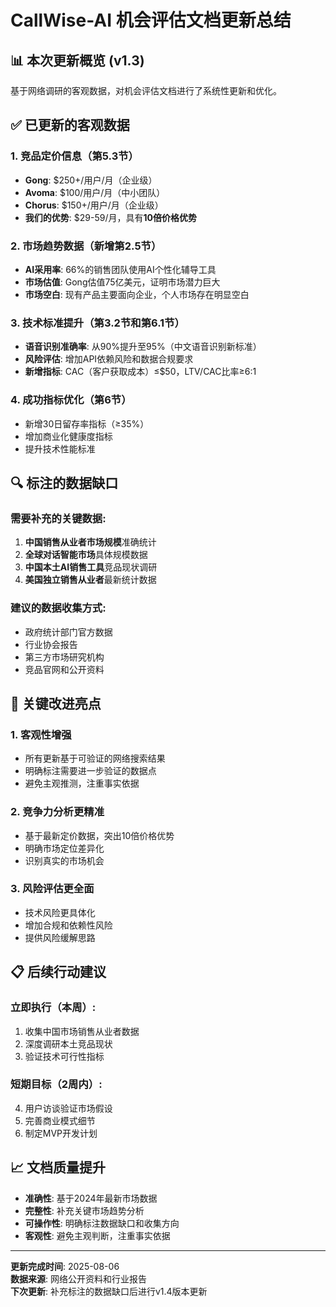 # CallWise-AI 机会评估文档更新总结

## 📊 **本次更新概览** (v1.3)

基于网络调研的客观数据，对机会评估文档进行了系统性更新和优化。

## ✅ **已更新的客观数据**

### 1. **竞品定价信息**（第5.3节）
- **Gong**: $250+/用户/月（企业级）
- **Avoma**: $100/用户/月（中小团队）
- **Chorus**: $150+/用户/月（企业级）
- **我们的优势**: $29-59/月，具有**10倍价格优势**

### 2. **市场趋势数据**（新增第2.5节）
- **AI采用率**: 66%的销售团队使用AI个性化辅导工具
- **市场估值**: Gong估值75亿美元，证明市场潜力巨大
- **市场空白**: 现有产品主要面向企业，个人市场存在明显空白

### 3. **技术标准提升**（第3.2节和第6.1节）
- **语音识别准确率**: 从90%提升至95%（中文语音识别新标准）
- **风险评估**: 增加API依赖风险和数据合规要求
- **新增指标**: CAC（客户获取成本）≤$50，LTV/CAC比率≥6:1

### 4. **成功指标优化**（第6节）
- 新增30日留存率指标（≥35%）
- 增加商业化健康度指标
- 提升技术性能标准

## 🔍 **标注的数据缺口**

### **需要补充的关键数据**:
1. **中国销售从业者市场规模**准确统计
2. **全球对话智能市场**具体规模数据  
3. **中国本土AI销售工具**竞品现状调研
4. **美国独立销售从业者**最新统计数据

### **建议的数据收集方式**:
- 政府统计部门官方数据
- 行业协会报告
- 第三方市场研究机构
- 竞品官网和公开资料

## 🎯 **关键改进亮点**

### **1. 客观性增强**
- 所有更新基于可验证的网络搜索结果
- 明确标注需要进一步验证的数据点
- 避免主观推测，注重事实依据

### **2. 竞争力分析更精准**
- 基于最新定价数据，突出10倍价格优势
- 明确市场定位差异化
- 识别真实的市场机会

### **3. 风险评估更全面**
- 技术风险更具体化
- 增加合规和依赖性风险
- 提供风险缓解思路

## 📋 **后续行动建议**

### **立即执行**（本周）:
1. 收集中国市场销售从业者数据
2. 深度调研本土竞品现状
3. 验证技术可行性指标

### **短期目标**（2周内）:
4. 用户访谈验证市场假设
5. 完善商业模式细节
6. 制定MVP开发计划

## 📈 **文档质量提升**

- **准确性**: 基于2024年最新市场数据
- **完整性**: 补充关键市场趋势分析
- **可操作性**: 明确标注数据缺口和收集方向
- **客观性**: 避免主观判断，注重事实依据

---

**更新完成时间**: 2025-08-06  
**数据来源**: 网络公开资料和行业报告  
**下次更新**: 补充标注的数据缺口后进行v1.4版本更新
